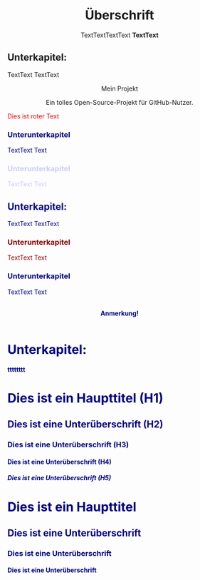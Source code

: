 <center>

# Überschrift

TextTextTextText
**TextText**
</center>


<h2>Unterkapitel:</h2>

TextText
TextText
<p align="center">Mein Projekt</p>
<p align="center">Ein tolles Open-Source-Projekt für GitHub-Nutzer.</p>

<span style="color: red;">Dies ist roter Text</span>


<font color="#000080">
<h3>Unterunterkapitel</h3>

TextText
Text
</font>
<font color="#CCCCFF">
<h3>Unterunterkapitel</h3>

TextText
Text
</font>
<font color="#000080">



<h2>Unterkapitel:</h2>

TextText
TextText

<font color="#8b0000">
<h3>Unterunterkapitel</h3>

TextText
Text
</font>
<font color="#000080">
<h3>Unterunterkapitel</h3>

TextText
Text
</font>
<font color="#000080">

<br>
<center>
    <b>
        Anmerkung!
        <br>
        <br>
    
</center>
<h1>Unterkapitel:</h1>

tttttttt


# Dies ist ein Haupttitel (H1)

## Dies ist eine Unterüberschrift (H2)

### Dies ist eine Unterüberschrift (H3)

#### Dies ist eine Unterüberschrift (H4)

##### Dies ist eine Unterüberschrift (H5)

<h1>Dies ist ein Haupttitel</h1>

<h2>Dies ist eine Unterüberschrift</h2>

<h3>Dies ist eine Unterüberschrift</h3>

<h4>Dies ist eine Unterüberschrift</h4>
